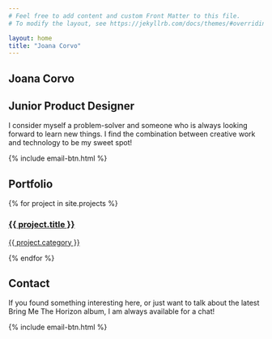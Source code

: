 ```yaml
---
# Feel free to add content and custom Front Matter to this file.
# To modify the layout, see https://jekyllrb.com/docs/themes/#overriding-theme-defaults

layout: home
title: "Joana Corvo"
---
```

<section>
<h1>Joana Corvo</h1>
<h2>Junior Product Designer</h2>
<p>I consider myself a problem-solver and someone who is always looking forward to learn new things.
I find the combination between creative work and technology to be my sweet spot!</p>
{% include email-btn.html %}
</section>

<section>
<h2>Portfolio</h2>
<div>
{% for project in site.projects %}
<a href="{{ site.baseurl }}{{ project.url }}">
<div>
<h3>{{ project.title }}</h3>
<p>{{ project.category }}</p>
</div>
</a>
{% endfor %}
</div>
</section>

<section>
<h2>Contact</h2>
<p>If you found something interesting here, or just want to talk about the latest Bring Me The Horizon album, I am always available for a chat!</p>
{% include email-btn.html %}
</section>